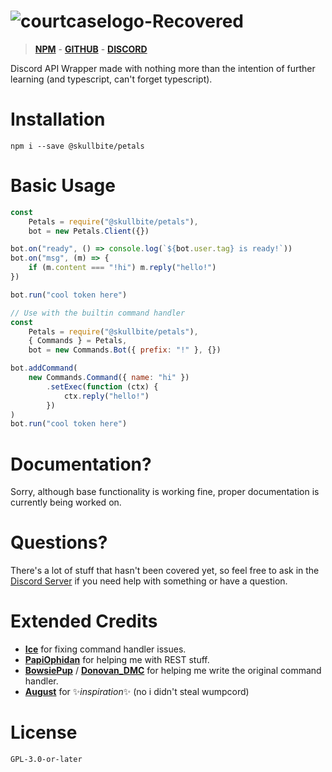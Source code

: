 # ![courtcaselogo-Recovered](https://user-images.githubusercontent.com/20869262/114259137-c808d480-9999-11eb-9e45-027a40565d9a.png)
> [**NPM**](https://npm.im/@skullbite/petals) - [**GITHUB**](https://github.com/Skullbite/petals) - [**DISCORD**](https://discord.gg/Kzm9C3NYvq)

Discord API Wrapper made with nothing more than the intention of further learning (and typescript, can't forget typescript). 

# Installation
```
npm i --save @skullbite/petals
```
# Basic Usage
```js
const 
    Petals = require("@skullbite/petals"), 
    bot = new Petals.Client({})

bot.on("ready", () => console.log(`${bot.user.tag} is ready!`))
bot.on("msg", (m) => {
    if (m.content === "!hi") m.reply("hello!")
})

bot.run("cool token here")
```
```js
// Use with the builtin command handler
const 
    Petals = require("@skullbite/petals"),
    { Commands } = Petals,
    bot = new Commands.Bot({ prefix: "!" }, {})

bot.addCommand(
    new Commands.Command({ name: "hi" })
        .setExec(function (ctx) {
            ctx.reply("hello!")
        })
)
bot.run("cool token here")
```
# Documentation?
Sorry, although base functionality is working fine, proper documentation is currently being worked on.
# Questions?
There's a lot of stuff that hasn't been covered yet, so feel free to ask in the [Discord Server](https://discord.gg/Kzm9C3NYvq) if you need help with something or have a question.


# Extended Credits
- [**Ice**](https://github.com/IceeMC) for fixing command handler issues.
- [**PapiOphidan**](https://github.com/PapiOphidian) for helping me with REST stuff.
- [**BowsiePup**](https://github.com/BowsiePup) / [**Donovan_DMC**](https://github.com/DonovanDMC) for helping me write the original command handler.
- [**August**](https://github.com/auguwu) for ✨*inspiration*✨ (no i didn't steal wumpcord)
# License
`GPL-3.0-or-later`
